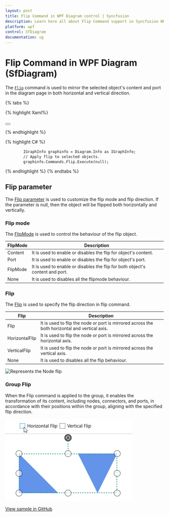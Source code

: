 ```yaml
---
layout: post
title: Flip Command in WPF Diagram control | Syncfusion
description: Learn here all about Flip Command support in Syncfusion WPF Diagram (SfDiagram) control, its elements and more.
platform: wpf
control: SfDiagram
documentation: ug
---
```


# Flip Command in WPF Diagram (SfDiagram)

The [`Flip`](https://help.syncfusion.com/cr/wpf/Syncfusion.UI.Xaml.Diagram.IDiagramCommands.html#Syncfusion_UI_Xaml_Diagram_IDiagramCommands_Flip) command is used to mirror the selected object's content and port in the diagram page in both horizontal and vertical direction. 

{% tabs %}

{% highlight Xaml%}

<Button Height="50" Content="Flip" Name="Flip" Command="Syncfusion:DiagramCommands.Flip"></Button>

{% endhighlight %}

{% highlight C# %}

            IGraphInfo graphinfo = Diagram.Info as IGraphInfo;
            // Apply flip to selected objects.
            graphinfo.Commands.Flip.Execute(null);

{% endhighlight %}
{% endtabs %}

## Flip parameter

The [Flip parameter](https://help.syncfusion.com/cr/wpf/Syncfusion.UI.Xaml.Diagram.FlipParameter.html) is used to customize the flip mode and flip direction. If the parameter is null, then the object will be flipped both horizontally and vertically.

### Flip mode 

The [FlipMode](https://help.syncfusion.com/cr/wpf/Syncfusion.UI.Xaml.Diagram.FlipMode.html) is used to control the behaviour of the flip object.

| FlipMode | Description |
| --- | --- |
| Content | It is used to enable or disables the flip for object's content. |
| Port | It is used to enable or disables the flip for object's port. |
| FlipMode | It is used to enable or disables the flip for both object's content and port. |
| None | It is used to disables all the flipmode behaviour. |

### Flip

The [Flip](https://help.syncfusion.com/cr/wpf/Syncfusion.UI.Xaml.Diagram.Flip.html) is used to specify the flip direction in flip command.

| Flip | Description |
| --- | --- |
| Flip | It is used to flip the node or port is mirrored across the both horizontal and vertical axis.|
| HorizontalFlip | It is used to flip the node or port is mirrored across the horizontal axis.|
| VerticalFlip | It is used to flip the node or port is mirrored across the vertical axis. |
| None | It is used to disables all the flip behaviour. |

![Represents the Node flip](Commands_images/Commands_img7.gif)

### Group Flip

When the Flip command is applied to the group, it enables the transformation of its content, including nodes, connectors, and ports, in accordance with their positions within the group, aligning with the specified flip direction.

![Represents the Group flip](Commands_images/Commands_GroupFlip.gif)

[View sample in GitHub](https://github.com/SyncfusionExamples/WPF-Diagram-Examples/tree/master/Samples/Commands/Flip%20Command)
